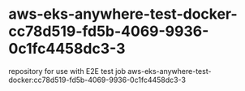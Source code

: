 # aws-eks-anywhere-test-docker-cc78d519-fd5b-4069-9936-0c1fc4458dc3-3
repository for use with E2E test job aws-eks-anywhere-test-docker:cc78d519-fd5b-4069-9936-0c1fc4458dc3-3
